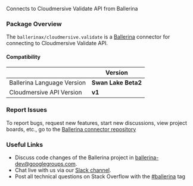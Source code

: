Connects to Cloudmersive Validate API from Ballerina

### Package Overview

The `ballerinax/cloudmersive.validate` is a [Ballerina](https://ballerina.io/) connector for connecting to Cloudmersive Validate API.

#### Compatibility
|                               | Version               |
|-------------------------------|-----------------------|
| Ballerina Language Version    | **Swan Lake Beta2**   |
| Cloudmersive API Version      | **v1**                |

### Report Issues
To report bugs, request new features, start new discussions, view project boards, etc., go to the [Ballerina connector repository](https://github.com/ballerina-platform/ballerinax-openapi-connectors)
### Useful Links
- Discuss code changes of the Ballerina project in [ballerina-dev@googlegroups.com](mailto:ballerina-dev@googlegroups.com).
- Chat live with us via our [Slack channel](https://ballerina.io/community/slack/).
- Post all technical questions on Stack Overflow with the [#ballerina](https://stackoverflow.com/questions/tagged/ballerina) tag
